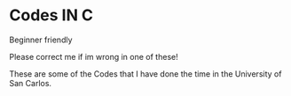 # Codes IN C
 Beginner friendly

Please correct me if im wrong in one of these!

These are some of the Codes that I have done the time in the University of San Carlos.

